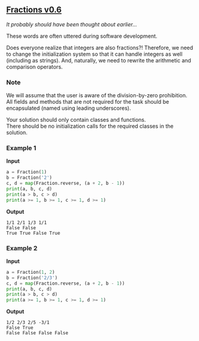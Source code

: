 ## [Fractions v0.6](../../../solutions/5.2/52_i.py)

_It probably should have been thought about earlier..._

These words are often uttered during software development.

Does everyone realize that integers are also fractions?! Therefore, we need to change the initialization system so that it can handle integers as well (including as strings). And, naturally, we need to rewrite the arithmetic and comparison operators.

### Note

We will assume that the user is aware of the division-by-zero prohibition.\
All fields and methods that are not required for the task should be encapsulated (named using leading underscores).

Your solution should only contain classes and functions.\
There should be no initialization calls for the required classes in the solution.

### Example 1

__Input__
```python
a = Fraction(1)
b = Fraction('2')
c, d = map(Fraction.reverse, (a + 2, b - 1))
print(a, b, c, d)
print(a > b, c > d)
print(a >= 1, b >= 1, c >= 1, d >= 1)
```

__Output__
```plaintext
1/1 2/1 1/3 1/1
False False
True True False True
```

### Example 2

__Input__
```python
a = Fraction(1, 2)
b = Fraction('2/3')
c, d = map(Fraction.reverse, (a + 2, b - 1))
print(a, b, c, d)
print(a > b, c > d)
print(a >= 1, b >= 1, c >= 1, d >= 1)
```

__Output__
```plaintext
1/2 2/3 2/5 -3/1
False True
False False False False
```